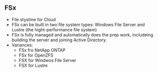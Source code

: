 ## FSx

* File stystme for Cloud
* FSx can be built in two file system types: Windows File Server and Lustre (the hight-performance file system)
* FSx is fully managed and automatically does the prep work, includeing building the server and joining Active Directory.
* Variances: 
	- FSx fro NetApp ONTAP
	- FSx for OpenZFS
	- FSX for Windwos File Server
	- FSX for Lustre
